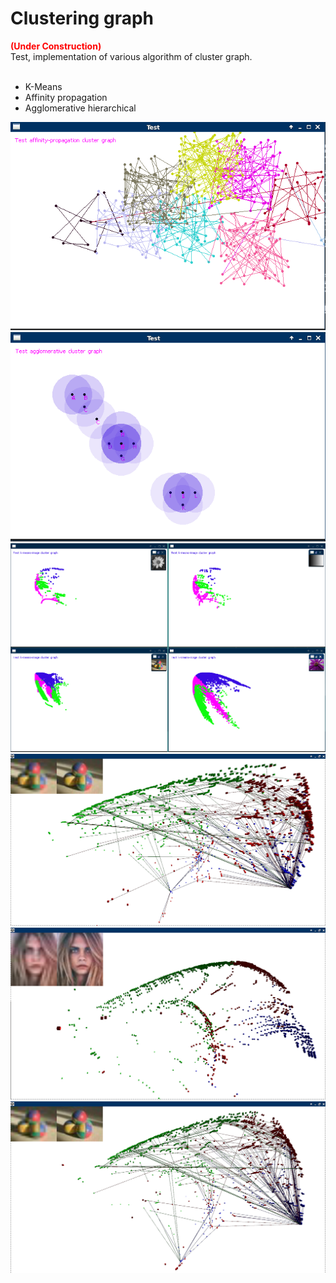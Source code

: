 # Clustering graph

<b style="color:red;">(Under Construction)</b><br>
Test, implementation of various algorithm of cluster graph.<br><br>

<ul>
<li>K-Means</li>
<li>Affinity propagation</li>
<li>Agglomerative hierarchical</li>
</ul>

<img src="screen/affinity-clustergraph.png"></br>
<img src="screen/agglomerative-clustergraph.png"></br>
<img src="screen/k-means-clustergraph.png"></br>
<img src="screen/recostruction-clustergraph1.png"></br>
<img src="screen/recostruction-clustergraph2.png"></br>
<img src="screen/recostruction-clustergraph.png"></br>


<br>
